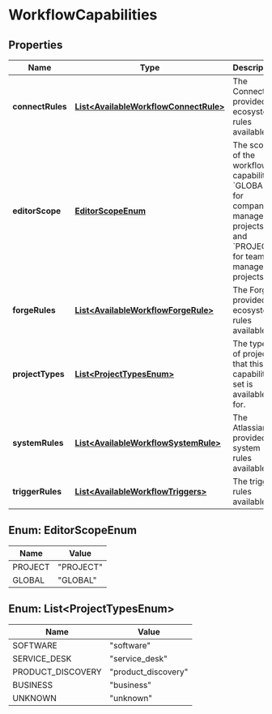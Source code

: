 # WorkflowCapabilities

## Properties
Name | Type | Description | Notes
------------ | ------------- | ------------- | -------------
**connectRules** | [**List&lt;AvailableWorkflowConnectRule&gt;**](AvailableWorkflowConnectRule.md) | The Connect provided ecosystem rules available. |  [optional]
**editorScope** | [**EditorScopeEnum**](#EditorScopeEnum) | The scope of the workflow capabilities. &#x60;GLOBAL&#x60; for company-managed projects and &#x60;PROJECT&#x60; for team-managed projects. |  [optional]
**forgeRules** | [**List&lt;AvailableWorkflowForgeRule&gt;**](AvailableWorkflowForgeRule.md) | The Forge provided ecosystem rules available. |  [optional]
**projectTypes** | [**List&lt;ProjectTypesEnum&gt;**](#List&lt;ProjectTypesEnum&gt;) | The types of projects that this capability set is available for. |  [optional]
**systemRules** | [**List&lt;AvailableWorkflowSystemRule&gt;**](AvailableWorkflowSystemRule.md) | The Atlassian provided system rules available. |  [optional]
**triggerRules** | [**List&lt;AvailableWorkflowTriggers&gt;**](AvailableWorkflowTriggers.md) | The trigger rules available. |  [optional]

<a name="EditorScopeEnum"></a>
## Enum: EditorScopeEnum
Name | Value
---- | -----
PROJECT | &quot;PROJECT&quot;
GLOBAL | &quot;GLOBAL&quot;

<a name="List<ProjectTypesEnum>"></a>
## Enum: List&lt;ProjectTypesEnum&gt;
Name | Value
---- | -----
SOFTWARE | &quot;software&quot;
SERVICE_DESK | &quot;service_desk&quot;
PRODUCT_DISCOVERY | &quot;product_discovery&quot;
BUSINESS | &quot;business&quot;
UNKNOWN | &quot;unknown&quot;
